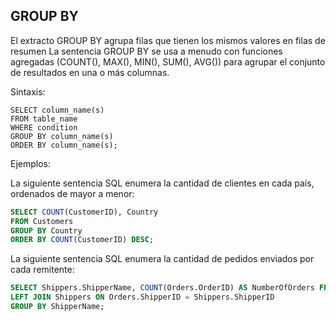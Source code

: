 ## GROUP BY

El extracto GROUP BY agrupa filas que tienen los mismos valores en filas de resumen
La sentencia GROUP BY se usa a menudo con funciones agregadas (COUNT(), MAX(), MIN(), SUM(), AVG()) para agrupar el conjunto de resultados en una o más columnas.

Sintaxis:

```ssh
SELECT column_name(s)
FROM table_name
WHERE condition
GROUP BY column_name(s)
ORDER BY column_name(s);
```

Ejemplos:

La siguiente sentencia SQL enumera la cantidad de clientes en cada país, ordenados de mayor a menor:

```sql
SELECT COUNT(CustomerID), Country
FROM Customers
GROUP BY Country
ORDER BY COUNT(CustomerID) DESC;
```

La siguiente sentencia SQL enumera la cantidad de pedidos enviados por cada remitente:

```sql
SELECT Shippers.ShipperName, COUNT(Orders.OrderID) AS NumberOfOrders FROM Orders
LEFT JOIN Shippers ON Orders.ShipperID = Shippers.ShipperID
GROUP BY ShipperName;
```